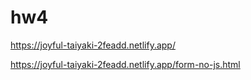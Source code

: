 # hw4
https://joyful-taiyaki-2feadd.netlify.app/


https://joyful-taiyaki-2feadd.netlify.app/form-no-js.html
